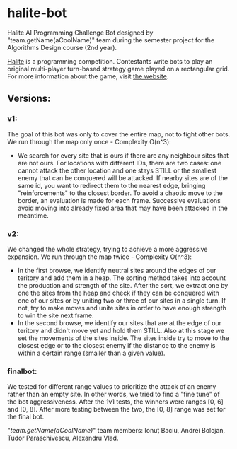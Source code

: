 
# halite-bot
Halite AI Programming Challenge Bot designed by "team.getName(aCoolName)" team during the semester project for the Algorithms Design course (2nd year).

[Halite](http://github.com/HaliteChallenge/Halite) is a programming competition. Contestants write bots to play an original multi-player turn-based strategy game played on a rectangular grid. For more information about the game, visit [the website](http://halite.io).

## Versions:

### v1: 
The goal of this bot was only to cover the entire map, not to fight other bots. We run through the map only once - Complexity O(n^3):
* We search for every site that is ours if there are any neighbour sites that are not ours. For locations with different IDs, there are two cases: one cannot attack the other location and one stays STILL or the smallest enemy that can be conquered will be attacked. If nearby sites are of the same id, you want to redirect them to the nearest edge, bringing "reinforcements" to the closest border. To avoid a chaotic move to the border, an evaluation is made for each frame. Successive evaluations avoid moving into already fixed area that may have been attacked in the meantime.

### v2:
We changed the whole strategy, trying to achieve a more aggressive expansion. We run through the map twice - Complexity O(n^3):
* In the first browse, we identify neutral sites around the edges of our teritory and add them in a heap. The sorting method takes into account the production and strength of the site. After the sort, we extract one by one the sites from the heap and check if they can be conquered with one of our sites or by uniting two or three of our sites in a single turn. If not, try to make moves and unite sites in order to have enough strength to win the site next frame.
* In the second browse, we identify our sites that are at the edge of our teritory and didn't move yet and hold them STILL. Also at this stage we set the movements of the sites inside. The sites inside try to move to the closest edge or to the closest enemy if the distance to the enemy is within a certain range (smaller than a given value).

### finalbot:
We tested for different range values to prioritize the attack of an enemy rather than an empty site. In other words, we tried to find a "fine tune" of the bot aggressiveness. After the 1v1 tests, the winners were ranges [0, 6] and [0, 8]. After more testing between the two, the [0, 8] range was set for the final bot.

"*team.getName(aCoolName)*" team members: Ionuț Baciu, Andrei Bolojan, Tudor Paraschivescu, Alexandru Vlad.
